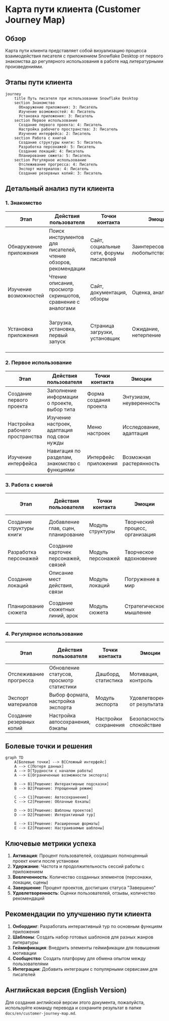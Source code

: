 # Карта пути клиента (Customer Journey Map)

## Обзор

Карта пути клиента представляет собой визуализацию процесса взаимодействия писателя с приложением Snowflake Desktop от первого знакомства до регулярного использования в работе над литературными произведениями.

## Этапы пути клиента

```mermaid
journey
    title Путь писателя при использовании Snowflake Desktop
    section Знакомство
      Обнаружение приложения: 3: Писатель
      Изучение возможностей: 4: Писатель
      Установка приложения: 3: Писатель
    section Первое использование
      Создание первого проекта: 4: Писатель
      Настройка рабочего пространства: 3: Писатель
      Изучение интерфейса: 2: Писатель
    section Работа с книгой
      Создание структуры книги: 5: Писатель
      Разработка персонажей: 5: Писатель
      Создание локаций: 4: Писатель
      Планирование сюжета: 5: Писатель
    section Регулярное использование
      Отслеживание прогресса: 4: Писатель
      Экспорт материалов: 4: Писатель
      Создание резервных копий: 3: Писатель
```

## Детальный анализ пути клиента

### 1. Знакомство

| Этап                   | Действия пользователя                                          | Точки контакта                          | Эмоции                          | Возможности для улучшения                                         |
| ---------------------- | -------------------------------------------------------------- | --------------------------------------- | ------------------------------- | ----------------------------------------------------------------- |
| Обнаружение приложения | Поиск инструментов для писателей, чтение обзоров, рекомендации | Сайт, социальные сети, форумы писателей | Заинтересованность, любопытство | Улучшение SEO, отзывы пользователей, демонстрационные видео       |
| Изучение возможностей  | Чтение описания, просмотр скриншотов, сравнение с аналогами    | Сайт, документация, обзоры              | Оценка, анализ                  | Более наглядные примеры использования, интерактивная демонстрация |
| Установка приложения   | Загрузка, установка, первый запуск                             | Страница загрузки, установщик           | Ожидание, нетерпение            | Упрощение процесса установки, уменьшение размера дистрибутива     |

### 2. Первое использование

| Этап                            | Действия пользователя                         | Точки контакта         | Эмоции                   | Возможности для улучшения                                |
| ------------------------------- | --------------------------------------------- | ---------------------- | ------------------------ | -------------------------------------------------------- |
| Создание первого проекта        | Заполнение информации о проекте, выбор типа   | Форма создания проекта | Энтузиазм, неуверенность | Шаблоны проектов, пошаговые подсказки                    |
| Настройка рабочего пространства | Изучение настроек, адаптация под свои нужды   | Меню настроек          | Исследование, адаптация  | Предустановленные профили настроек, визуальные подсказки |
| Изучение интерфейса             | Навигация по разделам, знакомство с функциями | Интерфейс приложения   | Возможная растерянность  | Интерактивный тур по приложению, всплывающие подсказки   |

### 3. Работа с книгой

| Этап                     | Действия пользователя                | Точки контакта    | Эмоции                          | Возможности для улучшения                |
| ------------------------ | ------------------------------------ | ----------------- | ------------------------------- | ---------------------------------------- |
| Создание структуры книги | Добавление глав, сцен, планирование  | Модуль структуры  | Творческий процесс, организация | Визуализация структуры, шаблоны структур |
| Разработка персонажей    | Создание карточек персонажей, связей | Модуль персонажей | Творческое вдохновение          | Генератор имен, шаблоны архетипов        |
| Создание локаций         | Описание мест действия, связи        | Модуль локаций    | Погружение в мир                | Визуальный редактор карт, референсы      |
| Планирование сюжета      | Создание сюжетных линий, арок        | Модуль сюжета     | Стратегическое мышление         | Анализ сюжетных структур, подсказки      |

### 4. Регулярное использование

| Этап                     | Действия пользователя                    | Точки контакта       | Эмоции                       | Возможности для улучшения           |
| ------------------------ | ---------------------------------------- | -------------------- | ---------------------------- | ----------------------------------- |
| Отслеживание прогресса   | Обновление статусов, просмотр статистики | Дашборд, статистика  | Мотивация, контроль          | Визуализация прогресса, напоминания |
| Экспорт материалов       | Выбор формата, настройка экспорта        | Модуль экспорта      | Удовлетворение от результата | Больше форматов, предпросмотр       |
| Создание резервных копий | Настройка автосохранения, бэкапы         | Настройки сохранения | Безопасность, спокойствие    | Облачное хранение, автоматизация    |

## Болевые точки и решения

```mermaid
graph TD
    A[Болевые точки] --> B[Сложный интерфейс]
    A --> C[Потеря данных]
    A --> D[Трудности с началом работы]
    A --> E[Ограниченные возможности экспорта]

    B --> B1[Решение: Интерактивные подсказки]
    B --> B2[Решение: Упрощенный режим]

    C --> C1[Решение: Автосохранение]
    C --> C2[Решение: Облачные бэкапы]

    D --> D1[Решение: Шаблоны проектов]
    D --> D2[Решение: Интерактивный тур]

    E --> E1[Решение: Расширенные форматы]
    E --> E2[Решение: Настраиваемые шаблоны]
```

## Ключевые метрики успеха

1. **Активация**: Процент пользователей, создавших полноценный проект книги после установки
2. **Удержание**: Частота и продолжительность сессий работы с приложением
3. **Вовлеченность**: Количество созданных элементов (персонажи, локации, сцены)
4. **Завершение**: Процент проектов, достигших статуса "Завершено"
5. **Удовлетворенность**: Оценки пользователей, отзывы, количество рекомендаций

## Рекомендации по улучшению пути клиента

1. **Онбординг**: Разработать интерактивный тур по основным функциям приложения
2. **Шаблоны**: Создать набор готовых шаблонов для разных жанров литературы
3. **Геймификация**: Внедрить элементы геймификации для повышения мотивации
4. **Сообщество**: Создать платформу для обмена опытом между пользователями
5. **Интеграции**: Добавить интеграции с популярными сервисами для писателей

## Английская версия (English Version)

Для создания английской версии этого документа, пожалуйста, используйте команду перевода и сохраните результат в папке `docs/en/customer-journey-map.md`.

